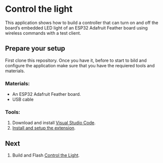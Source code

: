 # Control the light

This application shows how to build a controller that can turn on and off the board’s embedded LED light of an ESP32 Adafruit Feather board using wireless commands with a test client. 

## Prepare your setup

First clone this repository. Once you have it, before to start to bild and configure the application make sure that you have the requiered tools and materials.

### Materials:

  - An ESP32 Adafruit Feather board.
  - USB cable

### Tools:

1. Download and install [Visual Studio Code](https://code.visualstudio.com/).
2. [Install and setup the extension](./docs/tutorial/install.md).

## Next
  1. Build and Flash [Control the Light](https://github.com/JudithGago/ProtoPixel_TechnicalTask/tree/main/LightControl#readme).

